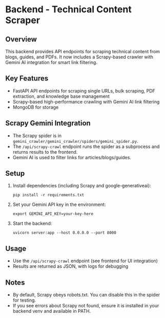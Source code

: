 # Backend - Technical Content Scraper

## Overview
This backend provides API endpoints for scraping technical content from blogs, guides, and PDFs. It now includes a Scrapy-based crawler with Gemini AI integration for smart link filtering.

## Key Features
- FastAPI API endpoints for scraping single URLs, bulk scraping, PDF extraction, and knowledge base management
- Scrapy-based high-performance crawling with Gemini AI link filtering
- MongoDB for storage

## Scrapy Gemini Integration
- The Scrapy spider is in `gemini_crawler/gemini_crawler/spiders/gemini_spider.py`.
- The `/api/scrapy-crawl` endpoint runs the spider as a subprocess and returns results to the frontend.
- Gemini AI is used to filter links for articles/blogs/guides.

## Setup
1. Install dependencies (including Scrapy and google-generativeai):
   ```
   pip install -r requirements.txt
   ```
2. Set your Gemini API key in the environment:
   ```
   export GEMINI_API_KEY=your-key-here
   ```
3. Start the backend:
   ```
   uvicorn server:app --host 0.0.0.0 --port 8000
   ```

## Usage
- Use the `/api/scrapy-crawl` endpoint (see frontend for UI integration)
- Results are returned as JSON, with logs for debugging

## Notes
- By default, Scrapy obeys robots.txt. You can disable this in the spider for testing.
- If you see errors about Scrapy not found, ensure it is installed in your backend venv and available in PATH. 
